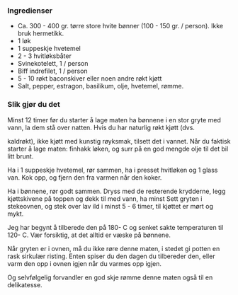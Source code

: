 
### Ingredienser
- Ca. 300 - 400 gr. tørre store hvite bønner (100 - 150 gr. / person). Ikke bruk hermetikk.
- 1 løk
- 1 suppeskje hvetemel
- 2 - 3 hvitløksbåter
- Svinekotelett, 1 / person
- Biff indrefilet, 1 / person
- 5 - 10 røkt baconskiver eller noen andre røkt kjøtt
- Salt, pepper, estragon, basilikum, olje, hvetemel, rømme.

### Slik gjør du det
Minst 12 timer før du starter å lage maten ha bønnene i en stor gryte med vann, la dem stå over natten. Hvis du har naturlig røkt kjøtt (dvs.

 kaldrøkt), ikke kjøtt med kunstig røyksmak, tilsett det i vannet. Når du faktisk starter å lage maten: finhakk løken, og surr på en god mengde olje til det bil litt brunt.

 Ha i 1 suppeskje hvetemel, rør sammen, ha i presset hvitløken og 1 glass van. Kok opp, og fjern den fra varmen når den koker.

 Ha i bønnene, rør godt sammen. Dryss med de resterende krydderne, legg kjøttskivene på toppen og dekk til med vann, ha minst Sett gryten i stekeovnen, og stek over lav ild i minst 5 - 6 timer, til kjøttet er mørt og mykt.

 Jeg har begynt å tilberede den på 180- C og senket sakte temperaturen til 120- C. Vær forsiktig, at det alltid er væske på bønnene.

 Når gryten er i ovnen, må du ikke røre denne maten, i stedet gi potten en rask sirkulær risting. Enten spiser du den dagen du tilbereder den, eller varm den opp i ovnen igjen når du varmes opp igjen.

 Og selvfølgelig forvandler en god skje rømme denne maten også til en delikatesse.  